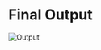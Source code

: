 # Final Output
![Output](https://github.com/TheThunderB0lt/Frontend-1-Module-Test-Feb-24/assets/50051805/c8e268fc-2806-4aa7-812e-bcee3e7bb317)
